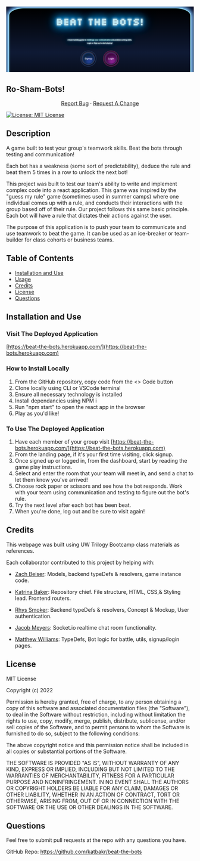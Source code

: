 ![screenshot of deployed](./client/public/assets/BTB.png)

## Ro-Sham-Bots!

<p align="center">
    <a href="https://github.com/katbakr/beat-the-bots/issues">Report Bug</a>
    ·
    <a href="https://github.com/katbakr/beat-the-bots/issues">Request A Change</a>
  </p>
</div>

[![License: MIT License](https://img.shields.io/badge/License-MIT-blue.svg)](https://opensource.org/licenses/MIT)

## Description

A game built to test your group's teamwork skills. Beat the bots through testing and communication!

Each bot has a weakness (some sort of predictability), deduce the rule and beat them 5 times in a row to unlock the next bot!

This project was built to test our team's ability to write and implement complex code into a react application. This game was inspired by the "guess my rule" game (sometimes used in summer camps) where one individual comes up with a rule, and conducts their interactions with the group based off of their rule. Our project follows this same basic principle. Each bot will have a rule that dictates their actions against the user.

The purpose of this application is to push your team to communicate and use teamwork to beat the game. It can be used as an ice-breaker or team-builder for class cohorts or business teams.

## Table of Contents

- [Installation and Use](#)
- [Usage](#usage)
- [Credits](#credits)
- [License](#license)
- [Questions](#questions)

## Installation and Use

### Visit The Deployed Application

[https://beat-the-bots.herokuapp.com/](https://beat-the-bots.herokuapp.com)

### How to Install Locally

1. From the GitHub repository, copy code from the <> Code button
2. Clone locally using CLI or VSCode terminal
3. Ensure all necessary technology is installed
4. Install dependancies using NPM i
5. Run "npm start" to open the react app in the browser
6. Play as you'd like!

### To Use The Deployed Application

1. Have each member of your group visit [https://beat-the-bots.herokuapp.com/](https://beat-the-bots.herokuapp.com)
2. From the landing page, if it's your first time visiting, click signup.
3. Once signed up or logged in, from the dashboard, start by reading the game play instructions.
4. Select and enter the room that your team will meet in, and send a chat to let them know you've arrived!
5. Choose rock paper or scissors and see how the bot responds. Work with your team using communication and testing to figure out the bot's rule.
6. Try the next level after each bot has been beat.
7. When you're done, log out and be sure to visit again!

## Credits

This webpage was built using UW Trilogy Bootcamp class materials as references.

Each collaborator contributed to this project by helping with:

- [Zach Beiser](https://github.com/zbeiser): Models, backend typeDefs & resolvers, game instance code.

- [Katrina Baker](https://github.com/katbakr): Repository chief. File structure, HTML, CSS,& Styling lead. Frontend routers.
<!-- README.md, initial file structure build, -->

- [Rhys Smoker](https://github.com/Noctiluca-scintillans): Backend typeDefs & resolvers, Concept & Mockup, User authentication.

- [Jacob Meyers](https://github.com/vlad-kronk): Socket.io realtime chat room functionality.

- [Matthew Williams](https://github.com/matwll): TypeDefs, Bot logic for battle, utils, signup/login pages.

## License

MIT License

Copyright (c) 2022

Permission is hereby granted, free of charge, to any person obtaining a copy of this software and associated documentation files (the "Software"), to deal in the Software without restriction, including without limitation the rights to use, copy, modify, merge, publish, distribute, sublicense, and/or sell copies of the Software, and to permit persons to whom the Software is furnished to do so, subject to the following conditions:

The above copyright notice and this permission notice shall be included in all copies or substantial portions of the Software.

THE SOFTWARE IS PROVIDED "AS IS", WITHOUT WARRANTY OF ANY KIND, EXPRESS OR IMPLIED, INCLUDING BUT NOT LIMITED TO THE WARRANTIES OF MERCHANTABILITY, FITNESS FOR A PARTICULAR PURPOSE AND NONINFRINGEMENT. IN NO EVENT SHALL THE AUTHORS OR COPYRIGHT HOLDERS BE LIABLE FOR ANY CLAIM, DAMAGES OR OTHER LIABILITY, WHETHER IN AN ACTION OF CONTRACT, TORT OR OTHERWISE, ARISING FROM, OUT OF OR IN CONNECTION WITH THE SOFTWARE OR THE USE OR OTHER DEALINGS IN THE SOFTWARE.

## Questions

Feel free to submit pull requests at the repo with any questions you have.

GitHub Repo: https://github.com/katbakr/beat-the-bots
